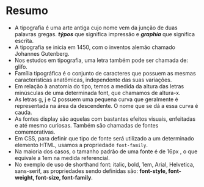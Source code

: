 # Resumo

- A tipografia é uma arte antiga cujo nome vem da junção de duas palavras gregas. ***týpos*** que significa impressão e ***graphía*** que significa escrita.
- A tipografia se inicia em 1450, com o inventos alemão chamado Johannes Gutenberg.
- Nos estudos em tipografia, uma letra também pode ser chamada de: glifo.
- Família tipográfica é o conjunto de caracteres que possuem as mesmas características anatômicas, independente das suas variações.
- Em relação à anatomia do tipo, temos a medida da altura das letras minúsculas de uma determinada font, que chamamos de altura-x.
- As letras g, j e Q possuem uma pequena curva que geralmente é representada na área da descendente. O nome que se dá a essa curva é cauda.
- As fontes display são aquelas com bastantes efeitos visuais, enfeitadas e até mesmo curiosas. Também são chamadas de fontes comemorativas.
- Em CSS, para definir que tipo de fonte será utilizado a um determinado elemento HTML, usamos a propriedade `font-family`.
- Na maioria dos casos, o tamanho padrão de uma fonte é de 16px , o que equivale a 1em na medida referencial.
- No exemplo de uso de shorthand font: italic, bold, 1em, Arial, Helvetica, sans-serif, as propriedades sendo definidas são: **font-style, font-weight, font-size, font-family**.